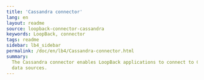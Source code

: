 ```yaml
---
title: 'Cassandra connector'
lang: en
layout: readme
source: loopback-connector-cassandra
keywords: LoopBack, connector
tags: readme
sidebar: lb4_sidebar
permalink: /doc/en/lb4/Cassandra-connector.html
summary:
  The Cassandra connector enables LoopBack applications to connect to Cassandra
  data sources.
---
```

